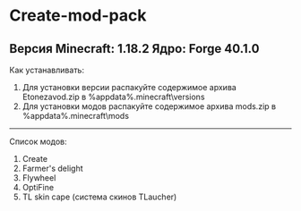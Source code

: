 # Create-mod-pack

Версия Minecraft: 1.18.2
Ядро: Forge 40.1.0
------------------------
Как устанавливать:
  1. Для установки версии распакуйте содержимое архива Etonezavod.zip в %appdata%.minecraft\versions
  2. Для установки модов распакуйте содержимое архива mods.zip в  %appdata%.minecraft\mods
------------------------
Список модов:
  1. Create
  2. Farmer's delight
  3. Flywheel
  4. OptiFine
  5. TL skin cape (система скинов TLaucher)
